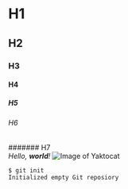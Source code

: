 # H1
## H2
### H3
#### H4
##### H5
###### H6
####### H7
<br>
*Hello, **world**!*
![Image of Yaktocat](https://octodex.github.com/images/yaktocat.png)
```
$ git init
Initialized empty Git reposiory
```

